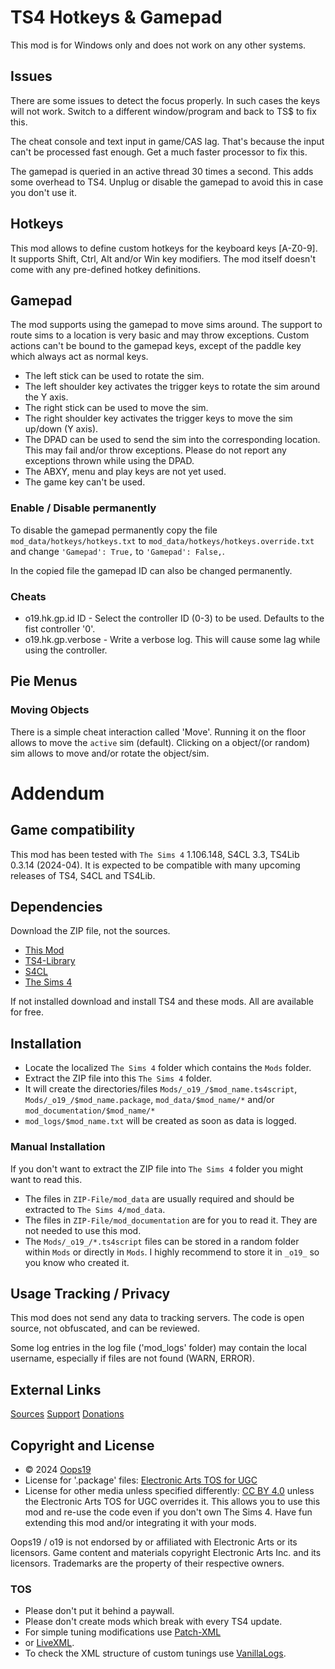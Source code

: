 # TS4 Hotkeys & Gamepad

This mod is for Windows only and does not work on any other systems.

## Issues
There are some issues to detect the focus properly. In such cases the keys will not work. Switch to a different window/program and back to TS$ to fix this.

The cheat console and text input in game/CAS lag. That's because the input can't be processed fast enough. Get a much faster processor to fix this.

The gamepad is queried in an active thread 30 times a second. This adds some overhead to TS4. Unplug or disable the gamepad to avoid this in case you don't use it.


## Hotkeys
This mod allows to define custom hotkeys for the keyboard keys [A-Z0-9].
It supports Shift, Ctrl, Alt and/or Win key modifiers.
The mod itself doesn't come with any pre-defined hotkey definitions.


## Gamepad
The mod supports using the gamepad to move sims around.
The support to route sims to a location is very basic and may throw exceptions.
Custom actions can't be bound to the gamepad keys, except of the paddle key which always act as normal keys. 
* The left stick can be used to rotate the sim.
* The left shoulder key activates the trigger keys to rotate the sim around the Y axis.
* The right stick can be used to move the sim.
* The right shoulder key activates the trigger keys to move the sim up/down (Y axis).
* The DPAD can be used to send the sim into the corresponding location. This may fail and/or throw exceptions. Please do not report any exceptions thrown while using the DPAD.
* The ABXY, menu and play keys are not yet used.
* The game key can't be used.

### Enable / Disable permanently
To disable the gamepad permanently copy the file `mod_data/hotkeys/hotkeys.txt` to `mod_data/hotkeys/hotkeys.override.txt` and change `'Gamepad': True,` to `'Gamepad': False,`.

In the copied file the gamepad ID can also be changed permanently.

### Cheats
* o19.hk.gp.id ID - Select the controller ID (0-3) to be used. Defaults to the fist controller '0'.
* o19.hk.gp.verbose - Write a verbose log. This will cause some lag while using the controller.

## Pie Menus
### Moving Objects
There is a simple cheat interaction called 'Move'. Running it on the floor allows to move the `active` sim (default).
Clicking on a object/(or random) sim allows to move and/or rotate the object/sim.


# Addendum

## Game compatibility
This mod has been tested with `The Sims 4` 1.106.148, S4CL 3.3, TS4Lib 0.3.14 (2024-04).
It is expected to be compatible with many upcoming releases of TS4, S4CL and TS4Lib.

## Dependencies
Download the ZIP file, not the sources.
* [This Mod](../../releases/latest)
* [TS4-Library](https://github.com/Oops19/TS4-Library/releases/latest)
* [S4CL](https://github.com/ColonolNutty/Sims4CommunityLibrary/releases/latest)
* [The Sims 4](https://www.ea.com/games/the-sims/the-sims-4)

If not installed download and install TS4 and these mods.
All are available for free.

## Installation
* Locate the localized `The Sims 4` folder which contains the `Mods` folder.
* Extract the ZIP file into this `The Sims 4` folder.
* It will create the directories/files `Mods/_o19_/$mod_name.ts4script`, `Mods/_o19_/$mod_name.package`, `mod_data/$mod_name/*` and/or `mod_documentation/$mod_name/*`
* `mod_logs/$mod_name.txt` will be created as soon as data is logged.

### Manual Installation
If you don't want to extract the ZIP file into `The Sims 4` folder you might want to read this. 
* The files in `ZIP-File/mod_data` are usually required and should be extracted to `The Sims 4/mod_data`.
* The files in `ZIP-File/mod_documentation` are for you to read it. They are not needed to use this mod.
* The `Mods/_o19_/*.ts4script` files can be stored in a random folder within `Mods` or directly in `Mods`. I highly recommend to store it in `_o19_` so you know who created it.

## Usage Tracking / Privacy
This mod does not send any data to tracking servers. The code is open source, not obfuscated, and can be reviewed.

Some log entries in the log file ('mod_logs' folder) may contain the local username, especially if files are not found (WARN, ERROR).

## External Links
[Sources](https://github.com/Oops19/)
[Support](https://discord.gg/d8X9aQ3jbm)
[Donations](https://www.patreon.com/o19)

## Copyright and License
* © 2024 [Oops19](https://github.com/Oops19)
* License for '.package' files: [Electronic Arts TOS for UGC](https://tos.ea.com/legalapp/WEBTERMS/US/en/PC/)  
* License for other media unless specified differently: [CC BY 4.0](https://creativecommons.org/licenses/by/4.0/) unless the Electronic Arts TOS for UGC overrides it.
This allows you to use this mod and re-use the code even if you don't own The Sims 4.
Have fun extending this mod and/or integrating it with your mods.

Oops19 / o19 is not endorsed by or affiliated with Electronic Arts or its licensors.
Game content and materials copyright Electronic Arts Inc. and its licensors. 
Trademarks are the property of their respective owners.

### TOS
* Please don't put it behind a paywall.
* Please don't create mods which break with every TS4 update.
* For simple tuning modifications use [Patch-XML](https://github.com/Oops19/TS4-PatchXML) 
* or [LiveXML](https://github.com/Oops19/TS4-LiveXML).
* To check the XML structure of custom tunings use [VanillaLogs](https://github.com/Oops19/TS4-VanillaLogs).

